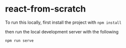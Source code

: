 # react-from-scratch

To run this locally, first install the project with `npm install`

then run the local development server with the following

```
npm run serve
```
